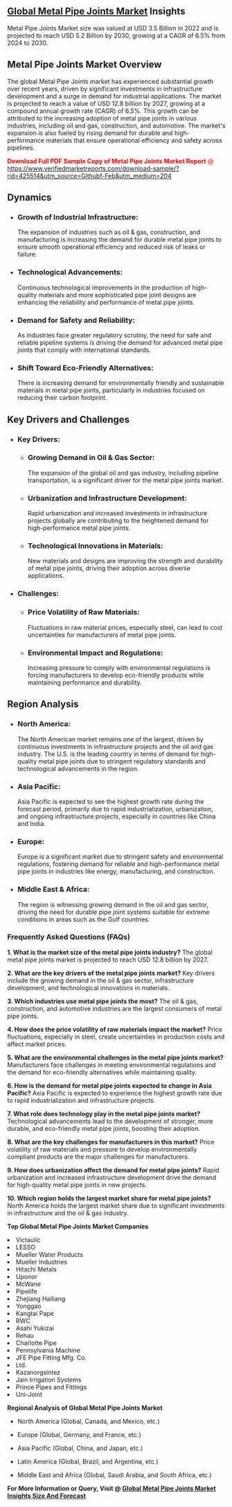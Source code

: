 <h2><a href="https://www.verifiedmarketreports.com/download-sample/?rid=425514&amp;utm_source=Githubf&amp;utm_medium=204" target="_blank">Global Metal Pipe Joints Market</a> Insights</h2><p>Metal Pipe Joints Market size was valued at USD 3.5 Billion in 2022 and is projected to reach USD 5.2 Billion by 2030, growing at a CAGR of 6.5% from 2024 to 2030.</p><p><h2>Metal Pipe Joints Market Overview</h2> <p>The global Metal Pipe Joints market has experienced substantial growth over recent years, driven by significant investments in infrastructure development and a surge in demand for industrial applications. The market is projected to reach a value of USD 12.8 billion by 2027, growing at a compound annual growth rate (CAGR) of 6.5%. This growth can be attributed to the increasing adoption of metal pipe joints in various industries, including oil and gas, construction, and automotive. The market's expansion is also fueled by rising demand for durable and high-performance materials that ensure operational efficiency and safety across pipelines.</p> <p><p><span class=""><span style="color: #ff0000;"><strong>Download Full PDF Sample Copy of Metal Pipe Joints Market Report</strong> @ </span><a href="https://www.verifiedmarketreports.com/download-sample/?rid=425514&amp;utm_source=Githubf-Feb&amp;utm_medium=204" target="_blank">https://www.verifiedmarketreports.com/download-sample/?rid=425514&amp;utm_source=Githubf-Feb&amp;utm_medium=204</a></span></p></p> <h2>Dynamics</h2> <ul> <li><h3>Growth of Industrial Infrastructure:</h3> The expansion of industries such as oil & gas, construction, and manufacturing is increasing the demand for durable metal pipe joints to ensure smooth operational efficiency and reduced risk of leaks or failure.</li> <li><h3>Technological Advancements:</h3> Continuous technological improvements in the production of high-quality materials and more sophisticated pipe joint designs are enhancing the reliability and performance of metal pipe joints.</li> <li><h3>Demand for Safety and Reliability:</h3> As industries face greater regulatory scrutiny, the need for safe and reliable pipeline systems is driving the demand for advanced metal pipe joints that comply with international standards.</li> <li><h3>Shift Toward Eco-Friendly Alternatives:</h3> There is increasing demand for environmentally friendly and sustainable materials in metal pipe joints, particularly in industries focused on reducing their carbon footprint.</li> </ul> <h2>Key Drivers and Challenges</h2> <ul> <li><h3>Key Drivers:</h3> <ul> <li><h3>Growing Demand in Oil & Gas Sector:</h3> The expansion of the global oil and gas industry, including pipeline transportation, is a significant driver for the metal pipe joints market.</li> <li><h3>Urbanization and Infrastructure Development:</h3> Rapid urbanization and increased investments in infrastructure projects globally are contributing to the heightened demand for high-performance metal pipe joints.</li> <li><h3>Technological Innovations in Materials:</h3> New materials and designs are improving the strength and durability of metal pipe joints, driving their adoption across diverse applications.</li> </ul> </li> <li><h3>Challenges:</h3> <ul> <li><h3>Price Volatility of Raw Materials:</h3> Fluctuations in raw material prices, especially steel, can lead to cost uncertainties for manufacturers of metal pipe joints.</li> <li><h3>Environmental Impact and Regulations:</h3> Increasing pressure to comply with environmental regulations is forcing manufacturers to develop eco-friendly products while maintaining performance and durability.</li> </ul> </li> </ul> <h2>Region Analysis</h2> <ul> <li><h3>North America:</h3> The North American market remains one of the largest, driven by continuous investments in infrastructure projects and the oil and gas industry. The U.S. is the leading country in terms of demand for high-quality metal pipe joints due to stringent regulatory standards and technological advancements in the region.</li> <li><h3>Asia Pacific:</h3> Asia Pacific is expected to see the highest growth rate during the forecast period, primarily due to rapid industrialization, urbanization, and ongoing infrastructure projects, especially in countries like China and India.</li> <li><h3>Europe:</h3> Europe is a significant market due to stringent safety and environmental regulations, fostering demand for reliable and high-performance metal pipe joints in industries like energy, manufacturing, and construction.</li> <li><h3>Middle East & Africa:</h3> The region is witnessing growing demand in the oil and gas sector, driving the need for durable pipe joint systems suitable for extreme conditions in areas such as the Gulf countries.</li> </ul> <h3>Frequently Asked Questions (FAQs)</h3> <p><strong>1. What is the market size of the metal pipe joints industry?</strong> The global metal pipe joints market is projected to reach USD 12.8 billion by 2027.</p> <p><strong>2. What are the key drivers of the metal pipe joints market?</strong> Key drivers include the growing demand in the oil & gas sector, infrastructure development, and technological innovations in materials.</p> <p><strong>3. Which industries use metal pipe joints the most?</strong> The oil & gas, construction, and automotive industries are the largest consumers of metal pipe joints.</p> <p><strong>4. How does the price volatility of raw materials impact the market?</strong> Price fluctuations, especially in steel, create uncertainties in production costs and affect market prices.</p> <p><strong>5. What are the environmental challenges in the metal pipe joints market?</strong> Manufacturers face challenges in meeting environmental regulations and the demand for eco-friendly alternatives while maintaining quality.</p> <p><strong>6. How is the demand for metal pipe joints expected to change in Asia Pacific?</strong> Asia Pacific is expected to experience the highest growth rate due to rapid industrialization and infrastructure projects.</p> <p><strong>7. What role does technology play in the metal pipe joints market?</strong> Technological advancements lead to the development of stronger, more durable, and eco-friendly metal pipe joints, boosting their adoption.</p> <p><strong>8. What are the key challenges for manufacturers in this market?</strong> Price volatility of raw materials and pressure to develop environmentally compliant products are the major challenges for manufacturers.</p> <p><strong>9. How does urbanization affect the demand for metal pipe joints?</strong> Rapid urbanization and increased infrastructure development drive the demand for high-quality metal pipe joints in new projects.</p> <p><strong>10. Which region holds the largest market share for metal pipe joints?</strong> North America holds the largest market share due to significant investments in infrastructure and the oil & gas industry.</p> </p><p><strong>Top Global Metal Pipe Joints Market Companies</strong></p><div data-test-id=""><p><li>Victaulic</li><li> LESSO</li><li> Mueller Water Products</li><li> Mueller Industries</li><li> Hitachi Metals</li><li> Uponor</li><li> McWane</li><li> Pipelife</li><li> Zhejiang Hailiang</li><li> Yonggao</li><li> Kangtai Pape</li><li> RWC</li><li> Asahi Yukizai</li><li> Rehau</li><li> Charlotte Pipe</li><li> Pennsylvania Machine</li><li> JFE Pipe Fitting Mfg. Co.</li><li> Ltd.</li><li> Kazanorgsintez</li><li> Jain Irrigation Systems</li><li> Prince Pipes and Fittings</li><li> Uni-Joint</li></p><div><strong>Regional Analysis of&nbsp;Global Metal Pipe Joints Market</strong></div><ul><li dir="ltr"><p dir="ltr">North America&nbsp;(Global, Canada, and Mexico, etc.)</p></li><li dir="ltr"><p dir="ltr">Europe (Global, Germany, and France, etc.)</p></li><li dir="ltr"><p dir="ltr">Asia Pacific&nbsp;(Global, China, and Japan, etc.)</p></li><li dir="ltr"><p dir="ltr">Latin America&nbsp;(Global, Brazil, and Argentina, etc.)</p></li><li dir="ltr">Middle East and Africa&nbsp;(Global, Saudi Arabia, and South Africa, etc.)</li></ul><p><strong>For More Information or Query, Visit @&nbsp;</strong><strong><a href="https://www.verifiedmarketreports.com/product/metal-pipe-joints-market/?utm_source=Githubf&amp;utm_medium=204" target="_blank">Global Metal Pipe Joints Market Insights Size And Forecast</a></strong></p></div>
